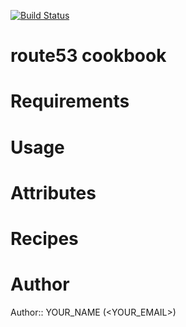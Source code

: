 [![Build Status](https://travis-ci.org/tvdinner/route53.png?branch=master)](https://travis-ci.org/tvdinner/route53)

# route53 cookbook

# Requirements

# Usage

# Attributes

# Recipes

# Author

Author:: YOUR_NAME (<YOUR_EMAIL>)
